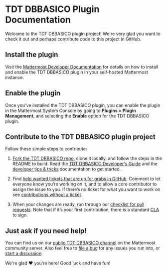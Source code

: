 # TDT DBBASICO Plugin Documentation

Welcome to the TDT DBBASICO plugin project! We're very glad you want to check it out and perhaps contribute code to this project in GitHub.

## Install the plugin

Visit the [Mattermost Developer Documentation](https://developers.mattermost.com/integrate/plugins/using-and-managing-plugins/#custom-plugins) for details on how to install and enable the TDT DBBASICO plugin in your self-hosted Mattermost instance.

## Enable the plugin

Once you've installed the TDT DBBASICO plugin, you can enable the plugin in the Mattermost System Console by going to **Plugins > Plugin Management**, and selecting the **Enable** option for the TDT DBBASICO plugin.

## Contribute to the TDT DBBASICO plugin project

Follow these simple steps to contribute:

1. [Fork the TDT DBBASICO repo](https://github.com/mattermost/focalboard), clone it locally, and follow the steps in the README to build. Read the [TDT DBBASICO Developer's Guide](focalboard-dev-guide.md) and the [developer tips & tricks](dev-tips.md) documentation to get started.

2. Find [help wanted tickets that are up for grabs in GitHub](https://github.com/mattermost/focalboard/issues?q=is%3Aopen+is%3Aissue+label%3A%22Up+for+grabs%22). Comment to let everyone know you’re working on it, and to allow a core contributor to assign the issue to you. If there’s no ticket for what you want to work on see [contributions without a ticket](contributions-without-ticket.md).

3. When your changes are ready, run through our [checklist for pull requests](contribution-checklist.md). Note that if it’s your first contribution, there is a standard [CLA](https://www.mattermost.org/mattermost-contributor-agreement/) to sign.

## Just ask if you need help!

You can find us on our [public TDT DBBASICO channel](https://community.mattermost.com/core/channels/focalboard) on the Mattermost community server. Also feel free to [file a bug](https://github.com/mattermost/focalboard/issues/new/choose) for any issues you run into, or [start a discussion](https://github.com/mattermost/focalboard/discussions).

We're glad ❤️ you're here! Good luck and have fun!
